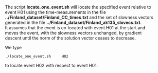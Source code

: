 
The script **locate_one_event.sh** will locate the specified event relative to event H01 using the time-measurements in the file **../Finland_dataset/Finland_CC_times.txt** and the set of slowness vectors generated in the file **../Finland_dataset/Finland_ak135_slovecs.txt**.  
It assumes that the event is co-located with event H01 at the start and moves the event, with the slowness vectors unchanged, by gradient descent until the norm of the solution vector ceases to decrease.  

We type

```
./locate_one_event.sh     H02
```

to locate event H02 with respect to event H01.
